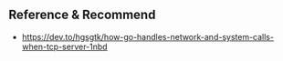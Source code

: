 ## Reference & Recommend
-  https://dev.to/hgsgtk/how-go-handles-network-and-system-calls-when-tcp-server-1nbd
